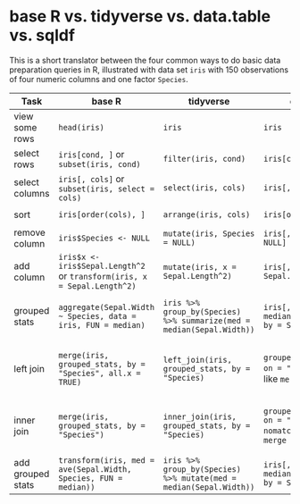 # base R vs. tidyverse vs. data.table vs. sqldf

This is a short translator between the four common ways to do basic data preparation queries in R, illustrated with data set `iris` with 150 observations of four numeric columns and one factor `Species`.

|Task   | base R  | tidyverse  |  data.table | sqldf  | 
|-|-|-|-|-|
|view some rows   |`head(iris)`   | `iris` | `iris` | `sqldf("select * from iris limit 6")`  |
|select rows|`iris[cond, ]` or `subset(iris, cond)`|`filter(iris, cond)`|`iris[cond]`|`sqldf("select * from iris where cond)`|
|select columns   | `iris[, cols]` or `subset(iris, select = cols)` | `select(iris, cols)`  | `iris[, cols]`  |  `sqldf("select cols from iris")` |
|sort   | `iris[order(cols), ]`  |  `arrange(iris, cols)` | `iris[order(cols)]`  | `sqldf("select * from iris order by cols")`  |
|remove column | `iris$Species <- NULL`  | `mutate(iris, Species = NULL)` |  `iris[, Species := NULL]` | `sqldf("select other cols from iris)`  |
|add column | `iris$x <- iris$Sepal.Length^2` or `transform(iris, x = Sepal.Length^2)` | `mutate(iris, x = Sepal.Length^2)` |  `iris[, x := Sepal.Length^2)` | `sqldf("select *, power([Sepal.Length], 2) as x from iris")`  |
|grouped stats| `aggregate(Sepal.Width ~ Species, data = iris, FUN = median)` | `iris %>% group_by(Species) %>% summarize(med = median(Sepal.Width))` | `iris[, .(med = median(Sepal.Width)), by = Species]` | `sqldf("select Species, median([Sepal.Width]) as med from iris group by Species")` |
|left join|`merge(iris, grouped_stats, by = "Species", all.x = TRUE)`|`left_join(iris, grouped_stats, by = "Species)`| `grouped_stats[iris, on = "Species")` or like `merge`| `sqldf("select a.*, b.med from iris a left join grouped_stats b on a.Species = b.Species")`|
|inner join|`merge(iris, grouped_stats, by = "Species")`|`inner_join(iris, grouped_stats, by = "Species)`| `grouped_stats[iris, on = "Species", nomatch = 0)` or like `merge`| `sqldf("select a.*, b.med from iris a inner join grouped_stats b on a.Species = b.Species")`|
|add grouped stats|`transform(iris, med = ave(Sepal.Width, Species, FUN = median))`|`iris %>% group_by(Species) %>% mutate(med = median(Sepal.Width))` |`iris[, med := median(Sepal.Width), by = Species]`|group by and left join|
